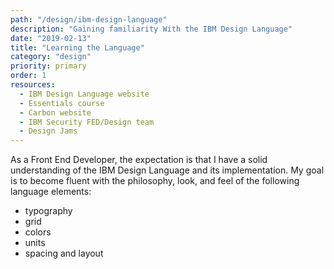 ```yaml
---
path: "/design/ibm-design-language"
description: "Gaining familiarity With the IBM Design Language"
date: "2019-02-13"
title: "Learning the Language"
category: "design"
priority: primary
order: 1
resources:
  - IBM Design Language website
  - Essentials course
  - Carbon website
  - IBM Security FED/Design team
  - Design Jams
---
```


As a Front End Developer, the expectation is that I have a solid understanding of the IBM Design Language and its implementation. My goal is to become fluent with the philosophy, look, and feel of the following language elements:

  - typography
  - grid
  - colors
  - units
  - spacing and layout
